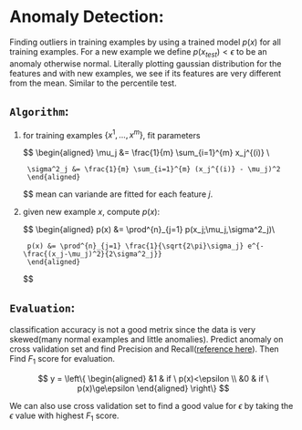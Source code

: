 # Anomaly Detection:

Finding outliers in training examples by using a trained model $p(x)$ for all training examples. For a new example we define $p(x_{test})<\epsilon$ to be an anomaly otherwise normal. Literally plotting gaussian distribution for the features and with new examples, we see if its features are very different from the mean. Similar to the percentile test.

## ```Algorithm```:

1. for training examples $\{x^{1},...,x^{m}\}$, fit parameters
    
    $$
        \begin{aligned}
        \mu_j &= \frac{1}{m} \sum_{i=1}^{m} x_j^{(i)} \\

        \sigma^2_j &= \frac{1}{m} \sum_{i=1}^{m} (x_j^{(i)} - \mu_j)^2
        \end{aligned}
    $$
    mean can variande are fitted for each feature $j$.

2. given new example $x$, compute $p(x)$:

    $$
        \begin{aligned}
        p(x) &= \prod^{n}_{j=1} p(x_j;\mu_j,\sigma^2_j)\\

        p(x) &= \prod^{n}_{j=1} \frac{1}{\sqrt{2\pi}\sigma_j} e^{-\frac{(x_j-\mu_j)^2}{2\sigma^2_j}}
        \end{aligned}
    $$

## ```Evaluation```:

classification accuracy is not a good metrix since the data is very skewed(many normal examples and little anomalies).
Predict anomaly on cross validation set and find Precision and Recall([reference here](Evaluations_and_metrics.md)). Then Find $F_1$ score for evaluation.

$$  
    y = 
    \left\{
    \begin{aligned}
    &1 & if \ p(x)<\epsilon \\
    &0 & if \ p(x)\ge\epsilon
    \end{aligned}
    \right\}
$$

 We can also use cross validation set to find a good value for $\epsilon$ by taking the $\epsilon$ value with highest $F_1$ score.